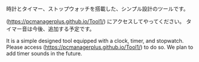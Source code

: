 時計とタイマー、ストップウォッチを搭載した、シンプル設計のツールです。

(https://pcmanagerplus.github.io/Tool1/)
にアクセスしてやってください。
タイマー音は今後、追加する予定です。

It is a simple designed tool equipped with a clock, timer, and stopwatch.
Please access (https://pcmanagerplus.github.io/Tool1/) to do so.
We plan to add timer sounds in the future.
